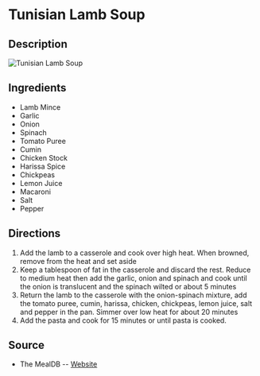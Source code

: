 # Tunisian Lamb Soup

## Description
![Tunisian Lamb Soup](https://www.themealdb.com/images/media/meals/t8mn9g1560460231.jpg "Tunisian Lamb Soup")

## Ingredients
- Lamb Mince
- Garlic
- Onion
- Spinach
- Tomato Puree
- Cumin
- Chicken Stock
- Harissa Spice
- Chickpeas
- Lemon Juice
- Macaroni
- Salt
- Pepper

## Directions
1. Add the lamb to a casserole and cook over high heat. When browned, remove from the heat and set aside
2. Keep a tablespoon of fat in the casserole and discard the rest. Reduce to medium heat then add the garlic, onion and spinach and cook until the onion is translucent and the spinach wilted or about 5 minutes
3. Return the lamb to the casserole with the onion-spinach mixture, add the tomato puree, cumin, harissa, chicken, chickpeas, lemon juice, salt and pepper in the pan. Simmer over low heat for about 20 minutes
4. Add the pasta and cook for 15 minutes or until pasta is cooked.

## Source

- The MealDB -- [Website](https://themealdb.com/)
